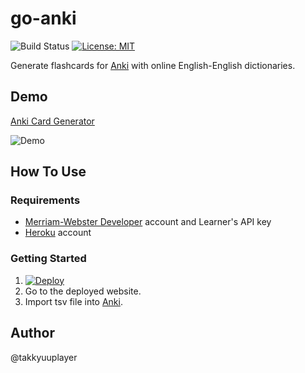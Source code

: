 # go-anki

![Build Status](https://github.com/takkyuuplayer/go-anki/workflows/CI/badge.svg)
[![License: MIT](https://img.shields.io/badge/License-MIT-yellow.svg)](https://opensource.org/licenses/MIT)

Generate flashcards for [Anki](https://apps.ankiweb.net/) with online English-English dictionaries.

## Demo

[Anki Card Generator](https://tp-go-anki.herokuapp.com/)

![Demo](demo/demo.gif)

## How To Use

### Requirements

* [Merriam\-Webster Developer](https://www.dictionaryapi.com/account/my-keys.htm) account and Learner's API key
* [Heroku](https://id.heroku.com/login) account

### Getting Started

1. [![Deploy](https://www.herokucdn.com/deploy/button.svg)](https://heroku.com/deploy)
1. Go to the deployed website.
1. Import tsv file into [Anki](https://apps.ankiweb.net/).

## Author

@takkyuuplayer
